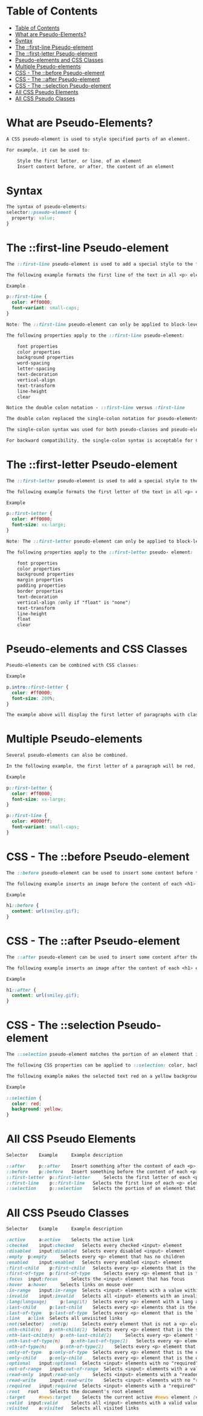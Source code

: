 # Table of Contents
- [Table of Contents](#table-of-contents)
- [What are Pseudo-Elements?](#what-are-pseudo-elements)
- [Syntax](#syntax)
- [The ::first-line Pseudo-element](#the-first-line-pseudo-element)
- [The ::first-letter Pseudo-element](#the-first-letter-pseudo-element)
- [Pseudo-elements and CSS Classes](#pseudo-elements-and-css-classes)
- [Multiple Pseudo-elements](#multiple-pseudo-elements)
- [CSS - The ::before Pseudo-element](#css---the-before-pseudo-element)
- [CSS - The ::after Pseudo-element](#css---the-after-pseudo-element)
- [CSS - The ::selection Pseudo-element](#css---the-selection-pseudo-element)
- [All CSS Pseudo Elements](#all-css-pseudo-elements)
- [All CSS Pseudo Classes](#all-css-pseudo-classes)

# What are Pseudo-Elements?

```css
A CSS pseudo-element is used to style specified parts of an element.

For example, it can be used to:

    Style the first letter, or line, of an element
    Insert content before, or after, the content of an element
```

# Syntax

```css
The syntax of pseudo-elements:
selector::pseudo-element {
  property: value;
}
```

# The ::first-line Pseudo-element

```css
The ::first-line pseudo-element is used to add a special style to the first line of a text.

The following example formats the first line of the text in all <p> elements:

Example 

p::first-line {
  color: #ff0000;
  font-variant: small-caps;
}

Note: The ::first-line pseudo-element can only be applied to block-level elements.

The following properties apply to the ::first-line pseudo-element:

    font properties
    color properties
    background properties
    word-spacing
    letter-spacing
    text-decoration
    vertical-align
    text-transform
    line-height
    clear

Notice the double colon notation - ::first-line versus :first-line

The double colon replaced the single-colon notation for pseudo-elements in CSS3. This was an attempt from W3C to distinguish between pseudo-classes and pseudo-elements.

The single-colon syntax was used for both pseudo-classes and pseudo-elements in CSS2 and CSS1.

For backward compatibility, the single-colon syntax is acceptable for CSS2 and CSS1 pseudo-elements.
```

# The ::first-letter Pseudo-element

```css
The ::first-letter pseudo-element is used to add a special style to the first letter of a text.

The following example formats the first letter of the text in all <p> elements: 

Example

p::first-letter {
  color: #ff0000;
  font-size: xx-large;
}

Note: The ::first-letter pseudo-element can only be applied to block-level elements.

The following properties apply to the ::first-letter pseudo- element: 

    font properties
    color properties 
    background properties
    margin properties
    padding properties
    border properties
    text-decoration
    vertical-align (only if "float" is "none")
    text-transform
    line-height
    float
    clear
```

# Pseudo-elements and CSS Classes

```css
Pseudo-elements can be combined with CSS classes: 

Example

p.intro::first-letter {
  color: #ff0000;
  font-size: 200%;
}

The example above will display the first letter of paragraphs with class="intro", in red and in a larger size.
```

# Multiple Pseudo-elements

```css
Several pseudo-elements can also be combined.

In the following example, the first letter of a paragraph will be red, in an xx-large font size. The rest of the first line will be blue, and in small-caps. The rest of the paragraph will be the default font size and color:

Example

p::first-letter {
  color: #ff0000;
  font-size: xx-large;
}

p::first-line {
  color: #0000ff;
  font-variant: small-caps;
}
```

# CSS - The ::before Pseudo-element

```css
The ::before pseudo-element can be used to insert some content before the content of an element.

The following example inserts an image before the content of each <h1> element:

Example

h1::before {
  content: url(smiley.gif);
}
```

# CSS - The ::after Pseudo-element

```css
The ::after pseudo-element can be used to insert some content after the content of an element.

The following example inserts an image after the content of each <h1> element:

Example

h1::after {
  content: url(smiley.gif);
}
```

# CSS - The ::selection Pseudo-element

```css
The ::selection pseudo-element matches the portion of an element that is selected by a user.

The following CSS properties can be applied to ::selection: color, background, cursor, and outline.

The following example makes the selected text red on a yellow background:

Example

::selection {
  color: red;
  background: yellow;
}
```

# All CSS Pseudo Elements

```css
Selector 	Example 	Example description

::after 	p::after 	Insert something after the content of each <p> element
::before 	p::before 	Insert something before the content of each <p> element
::first-letter 	p::first-letter 	Selects the first letter of each <p> element
::first-line 	p::first-line 	Selects the first line of each <p> element
::selection 	p::selection 	Selects the portion of an element that is selected by a user
```

# All CSS Pseudo Classes

```css
Selector 	Example 	Example description

:active 	a:active 	Selects the active link
:checked 	input:checked 	Selects every checked <input> element
:disabled 	input:disabled 	Selects every disabled <input> element
:empty 	p:empty 	Selects every <p> element that has no children
:enabled 	input:enabled 	Selects every enabled <input> element
:first-child 	p:first-child 	Selects every <p> elements that is the first child of its parent
:first-of-type 	p:first-of-type 	Selects every <p> element that is the first <p> element of its parent
:focus 	input:focus 	Selects the <input> element that has focus
:hover 	a:hover 	Selects links on mouse over
:in-range 	input:in-range 	Selects <input> elements with a value within a specified range
:invalid 	input:invalid 	Selects all <input> elements with an invalid value
:lang(language) 	p:lang(it) 	Selects every <p> element with a lang attribute value starting with "it"
:last-child 	p:last-child 	Selects every <p> elements that is the last child of its parent
:last-of-type 	p:last-of-type 	Selects every <p> element that is the last <p> element of its parent
:link 	a:link 	Selects all unvisited links
:not(selector) 	:not(p) 	Selects every element that is not a <p> element
:nth-child(n) 	p:nth-child(2) 	Selects every <p> element that is the second child of its parent
:nth-last-child(n) 	p:nth-last-child(2) 	Selects every <p> element that is the second child of its parent, counting from the last child
:nth-last-of-type(n) 	p:nth-last-of-type(2) 	Selects every <p> element that is the second <p> element of its parent, counting from the last child
:nth-of-type(n) 	p:nth-of-type(2) 	Selects every <p> element that is the second <p> element of its parent
:only-of-type 	p:only-of-type 	Selects every <p> element that is the only <p> element of its parent
:only-child 	p:only-child 	Selects every <p> element that is the only child of its parent
:optional 	input:optional 	Selects <input> elements with no "required" attribute
:out-of-range 	input:out-of-range 	Selects <input> elements with a value outside a specified range
:read-only 	input:read-only 	Selects <input> elements with a "readonly" attribute specified
:read-write 	input:read-write 	Selects <input> elements with no "readonly" attribute
:required 	input:required 	Selects <input> elements with a "required" attribute specified
:root 	root 	Selects the document's root element
:target 	#news:target 	Selects the current active #news element (clicked on a URL containing that anchor name)
:valid 	input:valid 	Selects all <input> elements with a valid value
:visited 	a:visited 	Selects all visited links
```